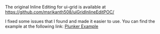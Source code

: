 The original Inline Editing for ui-grid is available at https://github.com/msrikanth508/uiGridInlineEditPOC/

I fixed some issues that I found and made it easier to use. You can find the example at the following link:
<a href="https://embed.plnkr.co/6XplBZUjfJXpwNuqVw2j/">Plunker Example</a>

